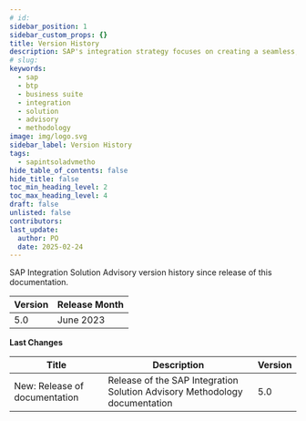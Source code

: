 ```yaml
---
# id: 
sidebar_position: 1
sidebar_custom_props: {}
title: Version History
description: SAP's integration strategy focuses on creating a seamless, intelligent suite of business applications by integrating end-to-end processes across SAP, partner, and third-party solutions, aiming to accelerate innovation and deliver significant business value. A key component of this strategy is the SAP Integration Solution Advisory Methodology, which provides a comprehensive framework for defining, documenting, and executing enterprise integration strategies, covering both technical and organizational aspects, and can be adapted to various integration technologies and organizational needs.
# slug: 
keywords:
  - sap
  - btp
  - business suite
  - integration
  - solution
  - advisory
  - methodology
image: img/logo.svg
sidebar_label: Version History
tags:
  - sapintsoladvmetho
hide_table_of_contents: false
hide_title: false
toc_min_heading_level: 2
toc_max_heading_level: 4
draft: false
unlisted: false
contributors:
last_update:
  author: PO
  date: 2025-02-24
---
```


<!-- loio654690c2ca6642a2ab31f91ad554369a -->

SAP Integration Solution Advisory version history since release of this documentation.

|Version|Release Month|
|-------|-------------|
|5.0|June 2023|

**Last Changes**

|Title|Description|Version|
|-----|-----------|-------|
|New: Release of documentation|Release of the SAP Integration Solution Advisory Methodology documentation|5.0|

